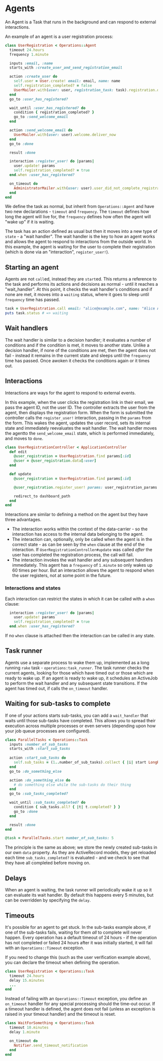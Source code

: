 # Agents

An Agent is a Task that runs in the background and can respond to external interactions.  

An example of an agent is a user registration process: 

```ruby
class UserRegistration < Operations::Agent
  timeout 24.hours
  frequency 1.minute

  inputs :email, :name
  starts_with :create_user_and_send_registration_email

  action :create_user do 
    self.user = User.create! email: email, name: name
    self.registration_completed? = false
    UserMailer.with(user: user, registration_task: task).registration.deliver_now 
  end
  go_to :user_has_registered?

  wait_until :user_has_registered? do 
    condition { registration_completed? }
    go_to :send_welcome_email
  end

  action :send_welcome_email do 
    UserMailer.with(user: user).welcome.deliver_now
  end
  go_to :done 

  result :done

  interaction :register_user! do |params|
    user.update! params
    self.registration_completed? = true 
  end.when :user_has_registered?

  on_timeout do 
    AdministratorMailer.with(user: user).user_did_not_complete_registration.deliver_now 
  end
end
```

We define the task as normal, but inherit from `Operations::Agent` and have two new declarations - `timeout` and `frequency`.  The `timeout` defines how long the agent will live for, the `frequency` defines how often the agent will "wake up" if it is waiting.  

The task has an action defined as usual but then it moves into a new type of `state` - a "wait handler".   The wait handler is the key to how an agent works and allows the agent to respond to interactions from the outside world.  In this example, the agent is waiting for the user to complete their registration (which is done via an "interaction", `register_user!`).

## Starting an agent

Agents are not `call`ed, instead they are `start`ed.  This returns a reference to the task and performs its actions and decisions as normal - until it reaches a "wait_handler".  At this point, it checks the wait handler's conditions and if none are met, it moves into a `waiting` status, where it goes to sleep until `frequency` time has passed.  

```ruby
task = UserRegistration.call email: "alice@example.com", name: "Alice Aardvark"
puts task.status # => waiting
```

## Wait handlers

The wait handler is similar to a decision handler; it evaluates a number of conditions and if the condition is met, it moves to another state.  Unlike a decision handler, if none of the conditions are met, then the agent does not fail - instead it remains in the current state and sleeps until the `frequency` time has passed.  Once awoken it checks the conditions again or it times out.  

## Interactions

Interactions are ways for the agent to respond to external events.  

In this example, when the user clicks the registration link in their email, we pass the agent ID, not the user ID.  The controller extracts the user from the agent, then displays the registration form.  When the form is submitted the controller calls the `register_user!` interaction, passing in the `params` from the form.  This wakes the agent, updates the user record, sets its internal state and immediately reevaluates the wait handler.  The wait handler moves the agentto the `send_welcome_email` state, which is performed immediately, and moves to `done`.  

```ruby
class UserRegistrationController < ApplicationController
  def edit 
    @user_registration = UserRegistration.find params[:id]
    @user = @user_registration.data[:user]
  end 

  def update
    @user_registration = UserRegistration.find params[:id]

    @user_registration.register_user! params: user_registration_params

    redirect_to dashboard_path
  end
end
```

Interactions are similar to defining a method on the agent but they have three advantages.  

- The interaction works within the context of the data-carrier - so the interaction has access to the internal data belonging to the agent.  
- The interaction can, optionally, only be called when the agent is in the correct state - as can be seen by the `when` clause at the end of the interaction.  If `UserRegistrationController#update` was called _after_ the user has completed the registration process, the call will fail.
- The interaction invokes the wait handler and any subsequent handlers immediately.  This agent has a `frequency` of `1.minute` so only wakes up 60 times per hour.  But an interaction allows the agent to respond when the user registers, not at some point in the future.  

### Interactions and states

Each interaction can restrict the states in which it can be called with a `when` clause: 

```ruby
  interaction :register_user! do |params|
    user.update! params
    self.registration_completed? = true 
  end.when :user_has_registered?
```
If no `when` clause is attached then the interaction can be called in any state.  

## Task runner

Agents use a separate process to wake them up, implemented as a long running `rake` task - `operations:task_runner`.  The task runner checks the current agents, looking for those which have timed out or those which are ready to wake up.  If an agent is ready to wake up, it schedules an ActiveJob to perform the wait handler and any subsequent state transitions.  If the agent has timed out, if calls the `on_timeout` handler.  

## Waiting for sub-tasks to complete

If one of your actions starts sub-tasks, you can add a `wait_handler` that waits until those sub-tasks have completed.  This allows you to spread their execution across multiple processes or even servers (depending upon how your job queue processes are configured).

```ruby
class ParallelTasks < Operations::Task 
  inputs :number_of_sub_tasks
  starts_with :start_sub_tasks 
  
  action :start_sub_tasks do 
    self.sub_tasks = (1..number_of_sub_tasks).collect { |i| start LongRunningTask, number: i }
  end
  go_to :do_something_else

  action :do_something_else do 
    # do something else while the sub-tasks do their thing
  end
  go_to :sub_tasks_completed?

  wait_until :sub_tasks_completed? do 
    condition { sub_tasks.all? { |t| t.completed? } }
    go_to :done
  end 

  result :done 
end

@task = ParallelTasks.start number_of_sub_tasks: 5
```
The principle is the same as above; we store the newly created sub-tasks in our own `data` property.  As they are ActiveRecord models, they get reloaded each time `sub_tasks_completed?` is evaluated - and we check to see that they have all completed before moving on.  

## Delays

When an agent is waiting, the task runner will periodically wake it up so it can evaluate its wait handler.  By default this happens every 5 minutes, but can be overridden by specifying the `delay`.  

## Timeouts

It's possible for an agent to get stuck.  In the sub-tasks example above, if one of the sub-tasks fails, waiting for them _all_ to complete will never happen.  Every operation has a default timeout of 24 hours - if the operation has not completed or failed 24 hours after it was initially started, it will fail with an `Operations::Timeout` exception.  

If you need to change this (such as the user verification example above), you can declare the timeout when defining the operation.  

```ruby
class UserRegistration < Operations::Task 
  timeout 24.hours 
  delay 15.minutes
  ...
end
```

Instead of failing with an `Operations::Timeout` exception, you define an `on_timeout` handler for any special processing should the time-out occur.  If a timeout handler is defined, the agent does not fail (unless an exception is raised in your timeout handler) and the timeout is reset.  

```ruby 
class WaitForSomething < Operations::Task 
  timeout 10.minutes 
  delay 1.minute 

  on_timeout do 
    Notifier.send_timeout_notification
  end
end
```
